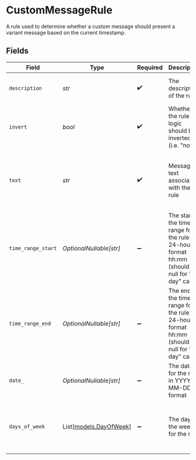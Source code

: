 # CustomMessageRule

A rule used to determine whether a custom message should present a variant message based on
the current timestamp.


## Fields

| Field                                                                                                 | Type                                                                                                  | Required                                                                                              | Description                                                                                           | Example                                                                                               |
| ----------------------------------------------------------------------------------------------------- | ----------------------------------------------------------------------------------------------------- | ----------------------------------------------------------------------------------------------------- | ----------------------------------------------------------------------------------------------------- | ----------------------------------------------------------------------------------------------------- |
| `description`                                                                                         | *str*                                                                                                 | :heavy_check_mark:                                                                                    | The description of the rule                                                                           | Closed on New Year's Day                                                                              |
| `invert`                                                                                              | *bool*                                                                                                | :heavy_check_mark:                                                                                    | Whether the rule logic should be inverted (i.e. "not")                                                | false                                                                                                 |
| `text`                                                                                                | *str*                                                                                                 | :heavy_check_mark:                                                                                    | Message text associated with the rule                                                                 | Hello, thank you for calling. Sorry, we're closed today.                                              |
| `time_range_start`                                                                                    | *OptionalNullable[str]*                                                                               | :heavy_minus_sign:                                                                                    | The start of the time range for the rule in 24-hour format hh:mm (should be null for "all day" cases) | 09:00                                                                                                 |
| `time_range_end`                                                                                      | *OptionalNullable[str]*                                                                               | :heavy_minus_sign:                                                                                    | The end of the time range for the rule in 24-hour format hh:mm (should be null for "all day" cases)   | 17:00                                                                                                 |
| `date_`                                                                                               | *OptionalNullable[str]*                                                                               | :heavy_minus_sign:                                                                                    | The date for the rule in YYYY-MM-DD format                                                            | 2025-01-01                                                                                            |
| `days_of_week`                                                                                        | List[[models.DayOfWeek](../models/dayofweek.md)]                                                      | :heavy_minus_sign:                                                                                    | The days of the week for the rule                                                                     | [<br/>"mo",<br/>"tu",<br/>"we",<br/>"th",<br/>"fr"<br/>]                                              |
